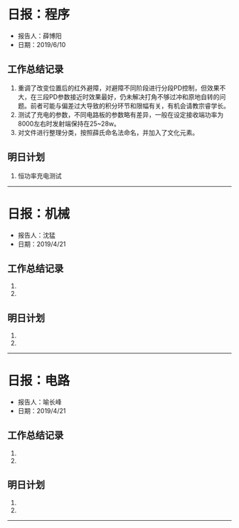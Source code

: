 # 日报：程序
* 报告人：薛博阳
* 日期：2019/6/10

## 工作总结记录

1. 重调了改变位置后的红外避障，对避障不同阶段进行分段PD控制，但效果不大，在三段PD参数接近时效果最好，仍未解决打角不够过冲和原地自转的问题。前者可能与偏差过大导致的积分环节和限幅有关，有机会请教宗睿学长。
2. 测试了充电的参数，不同电路板的参数略有差异，一般在设定接收端功率为8000左右时发射端保持在25~28w。
3. 对文件进行整理分类，按照薛氏命名法命名，并加入了文化元素。



## 明日计划

1. 恒功率充电测试

-----------------------------------------------------


# 日报：机械
* 报告人：沈猛
* 日期：2019/4/21


## 工作总结记录

1. 
2. 


## 明日计划

1. 
2. 

-----------------------------------------------------


# 日报：电路
* 报告人：喻长峰
* 日期：2019/4/21


## 工作总结记录

1. 
2. 

## 明日计划

1. 
2. 

-----------------------------------------------------